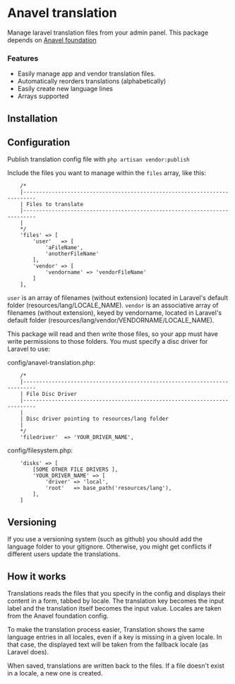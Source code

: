 # Anavel translation

Manage laravel translation files from your admin panel. This package depends on [Anavel foundation](https://github.com/anavel/foundation)

### Features

* Easily manage app and vendor translation files.
* Automatically reorders translations (alphabetically)
* Easily create new language lines
* Arrays supported

## Installation


## Configuration

Publish translation config file with `php artisan vendor:publish`

Include the files you want to manage within the `files` array, like this:

```
    /*
    |--------------------------------------------------------------------------
    | Files to translate
    |--------------------------------------------------------------------------
    |
    */
    'files' => [
        'user'   => [
            'aFileName',
            'anotherFileName'
        ],
        'vendor' => [
            'vendorname' => 'vendorFileName'
        ]
    ],
```

`user` is an array of filenames (without extension) located in Laravel's default folder (resources/lang/LOCALE_NAME).
`vendor` is an associative array of filenames (without extension), keyed by vendorname, located in Laravel's default folder (resources/lang/vendor/VENDORNAME/LOCALE_NAME).

This package will read and then write those files, so your app must have write permissions to those folders. You must specify a disc driver for Laravel to use:

config/anavel-translation.php:

```
    /*
    |--------------------------------------------------------------------------
    | File Disc Driver
    |--------------------------------------------------------------------------
    |
    | Disc driver pointing to resources/lang folder
    |
    */
    'filedriver'  => 'YOUR_DRIVER_NAME',
```

config/filesystem.php:

```
    'disks' => [
        [SOME OTHER FILE DRIVERS ],
        'YOUR_DRIVER_NAME' => [
            'driver' => 'local',
            'root'   => base_path('resources/lang'),
        ],
    ]
```

## Versioning

If you use a versioning system (such as github) you should add the language folder to your gitignore. Otherwise, you might
get conflicts if different users update the translations.

## How it works

 Translations reads the files that you specify in the config and displays their content in a form, tabbed by locale.
 The translation key becomes the input label and the translation itself becomes the input value.
 Locales are taken from the Anavel foundation config.

 To make the translation process easier, Translation shows the same language entries in all locales, even if a key is missing in a given locale.
 In that case, the displayed text will be taken from the fallback locale (as Laravel does).

 When saved, translations are written back to the files. If a file doesn't exist in a locale, a new one is created.